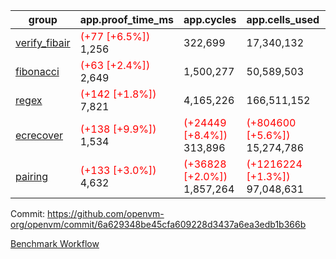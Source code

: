| group | app.proof_time_ms | app.cycles | app.cells_used | leaf.proof_time_ms | leaf.cycles | leaf.cells_used |
| -- | -- | -- | -- | -- | -- | -- |
| [verify_fibair](https://github.com/openvm-org/openvm/blob/benchmark-results/benchmarks-pr/1646/verify_fibair-6a629348be45cfa609228d3437a6ea3edb1b366b.md) |<span style='color: red'>(+77 [+6.5%])</span> 1,256 |  322,699 |  17,340,132 |- | - | - |
| [fibonacci](https://github.com/openvm-org/openvm/blob/benchmark-results/benchmarks-pr/1646/fibonacci-6a629348be45cfa609228d3437a6ea3edb1b366b.md) |<span style='color: red'>(+63 [+2.4%])</span> 2,649 |  1,500,277 |  50,589,503 |- | - | - |
| [regex](https://github.com/openvm-org/openvm/blob/benchmark-results/benchmarks-pr/1646/regex-6a629348be45cfa609228d3437a6ea3edb1b366b.md) |<span style='color: red'>(+142 [+1.8%])</span> 7,821 |  4,165,226 |  166,511,152 |- | - | - |
| [ecrecover](https://github.com/openvm-org/openvm/blob/benchmark-results/benchmarks-pr/1646/ecrecover-6a629348be45cfa609228d3437a6ea3edb1b366b.md) |<span style='color: red'>(+138 [+9.9%])</span> 1,534 | <span style='color: red'>(+24449 [+8.4%])</span> 313,896 | <span style='color: red'>(+804600 [+5.6%])</span> 15,274,786 |- | - | - |
| [pairing](https://github.com/openvm-org/openvm/blob/benchmark-results/benchmarks-pr/1646/pairing-6a629348be45cfa609228d3437a6ea3edb1b366b.md) |<span style='color: red'>(+133 [+3.0%])</span> 4,632 | <span style='color: red'>(+36828 [+2.0%])</span> 1,857,264 | <span style='color: red'>(+1216224 [+1.3%])</span> 97,048,631 |- | - | - |


Commit: https://github.com/openvm-org/openvm/commit/6a629348be45cfa609228d3437a6ea3edb1b366b

[Benchmark Workflow](https://github.com/openvm-org/openvm/actions/runs/15407525821)
